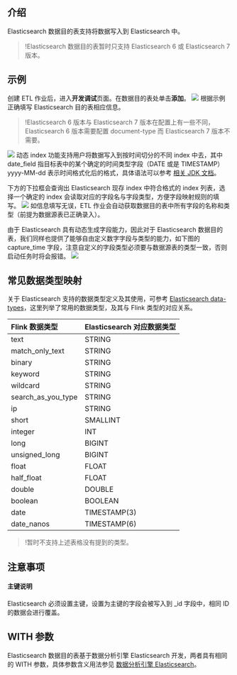 ## 介绍
Elasticsearch 数据目的表支持将数据写入到 Elasticsearch 中。
>!Elasticsearch 数据目的表暂时只支持 Elasticsearch 6 或 Elasticsearch 7 版本。

## 示例
创建 ETL 作业后，进入**开发调试**页面。在数据目的表处单击**添加**。
![](https://main.qcloudimg.com/raw/ed72b4cfa8ed243f6e7c0c8387d8ee8b.png)
根据示例正确填写 Elasticsearch 目的表相应信息。

>!Elasticsearch 6 版本与 Elasticsearch 7 版本在配置上有一些不同，Elasticsearch 6 版本需要配置 document-type 而 Elasticsearch 7 版本不需要。

![](https://main.qcloudimg.com/raw/42619970125f288ead44c2d05134e75f.png)
动态 index 功能支持用户将数据写入到按时间切分的不同 index 中去，其中 date_field 指目标表中的某个确定的时间类型字段（DATE 或是 TIMESTAMP）yyyy-MM-dd 表示时间格式化后的格式，具体语法可以参考 [相关 JDK 文档](https://docs.oracle.com/javase/8/docs/api/java/time/format/DateTimeFormatter.html)。

下方的下拉框会查询出 Elasticsearch 现存 index 中符合格式的 index 列表，选择一个确定的 index 会读取对应的字段名与字段类型，方便字段映射规则的填写。
![](https://main.qcloudimg.com/raw/7a81000fd1d5a06d6a5d65b9d913e19e.png)
如信息填写无误，ETL 作业会自动获取数据目的表中所有字段的名称和类型（前提为数据源表已正确录入）。

由于 Elasticsearch 具有动态生成字段能力，因此对于 Elasticsearch 数据目的表，我们同样也提供了能够自由定义数字字段与类型的能力，如下图的 capture_time 字段，注意自定义的字段类型必须要与数据源表的类型一致，否则启动任务时将会报错。
![](https://main.qcloudimg.com/raw/193774754f8e9511909b621324c7a49e.png)

## 常见数据类型映射
关于 Elasticsearch 支持的数据类型定义及其使用，可参考 [Elasticsearch data-types](https://www.elastic.co/guide/en/elasticsearch/reference/7.x/mapping-types.html#_core_datatypes)，这里列举了常用的数据类型，及其与 Flink 类型的对应关系。

| Flink 数据类型     | Elasticsearch 对应数据类型 |
| :----------------- | :---------------------- |
| text               | STRING                  |
| match_only_text    | STRING                  |
| binary             | STRING                  |
| keyword            | STRING                  |
| wildcard           | STRING                  |
| search_as_you_type | STRING                  |
| ip                 | STRING                  |
| short              | SMALLINT                |
| integer            | INT                     |
| long               | BIGINT                  |
| unsigned_long      | BIGINT                  |
| float              | FLOAT                   |
| half_float         | FLOAT                   |
| double             | DOUBLE                  |
| boolean            | BOOLEAN                 |
| date               | TIMESTAMP(3)            |
| date_nanos         | TIMESTAMP(6)            |

> !暂时不支持上述表格没有提到的类型。

## 注意事项
#### 主键说明
Elasticsearch 必须设置主键，设置为主键的字段会被写入到 \_id 字段中，相同 ID 的数据会进行覆盖。

## WITH 参数
Elasticsearch 数据目的表基于数据分析引擎 Elasticsearch 开发，两者具有相同的 WITH 参数，具体参数含义用法参见 [数据分析引擎 Elasticsearch](https://cloud.tencent.com/document/product/849/48313)。

